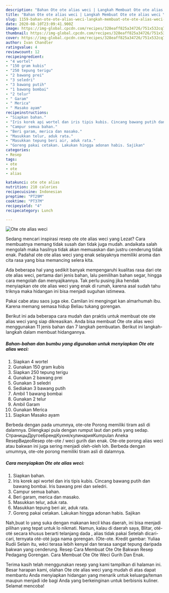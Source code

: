 ```yaml
---
description: "Bahan Ote ote alias weci | Langkah Membuat Ote ote alias weci Yang Sedap"
title: "Bahan Ote ote alias weci | Langkah Membuat Ote ote alias weci Yang Sedap"
slug: 1159-bahan-ote-ote-alias-weci-langkah-membuat-ote-ote-alias-weci-yang-sedap
date: 2020-08-10T23:09:41.900Z
image: https://img-global.cpcdn.com/recipes/328eaff825a34726/751x532cq70/ote-ote-alias-weci-foto-resep-utama.jpg
thumbnail: https://img-global.cpcdn.com/recipes/328eaff825a34726/751x532cq70/ote-ote-alias-weci-foto-resep-utama.jpg
cover: https://img-global.cpcdn.com/recipes/328eaff825a34726/751x532cq70/ote-ote-alias-weci-foto-resep-utama.jpg
author: Ivan Chandler
ratingvalue: 4
reviewcount: 12
recipeingredient:
- "4 wortel"
- "150 gram kubis"
- "250 tepung terigu"
- "2 bawang prei"
- "3 seledri"
- "3 bawang putih"
- "1 bawang bombai"
- "2 telur"
- " Garam"
- " Merica"
- " Masako ayam"
recipeinstructions:
- "Siapkan bahan."
- "Iris korek api wortel dan iris tipis kubis. Cincang bawang putih dan bawang bombai. Iris bawang prei dan seledri."
- "Campur semua bahan."
- "Beri garam, merica dan masako."
- "Masukkan telur, aduk rata."
- "Masukkan tepung beri air, aduk rata."
- "Goreng pakai cetakan. Lakukan hingga adonan habis. Sajikan"
categories:
- Resep
tags:
- ote
- ote
- alias

katakunci: ote ote alias 
nutrition: 210 calories
recipecuisine: Indonesian
preptime: "PT29M"
cooktime: "PT37M"
recipeyield: "4"
recipecategory: Lunch

---
```



![Ote ote alias weci](https://img-global.cpcdn.com/recipes/328eaff825a34726/751x532cq70/ote-ote-alias-weci-foto-resep-utama.jpg)

Sedang mencari inspirasi resep ote ote alias weci yang Lezat? Cara membuatnya memang tidak susah dan tidak juga mudah. andaikata salah mengolah maka hasilnya tidak akan memuaskan dan justru cenderung tidak enak. Padahal ote ote alias weci yang enak selayaknya memiliki aroma dan cita rasa yang bisa memancing selera kita.

Ada beberapa hal yang sedikit banyak mempengaruhi kualitas rasa dari ote ote alias weci, pertama dari jenis bahan, lalu pemilihan bahan segar, hingga cara mengolah dan menyajikannya. Tak perlu pusing jika hendak menyiapkan ote ote alias weci yang enak di rumah, karena asal sudah tahu triknya maka hidangan ini bisa menjadi suguhan istimewa.

Pakai cabe atau saos juga oke. Camilan ini mengingat kan almarhumah ibu. Karena memang semasa hidup Beliau tukang gorengan.


Berikut ini ada beberapa cara mudah dan praktis untuk membuat ote ote alias weci yang siap dikreasikan. Anda bisa membuat Ote ote alias weci menggunakan 11 jenis bahan dan 7 langkah pembuatan. Berikut ini langkah-langkah dalam membuat hidangannya.

<!--inarticleads1-->

##### Bahan-bahan dan bumbu yang digunakan untuk menyiapkan Ote ote alias weci:

1. Siapkan 4 wortel
1. Gunakan 150 gram kubis
1. Siapkan 250 tepung terigu
1. Gunakan 2 bawang prei
1. Gunakan 3 seledri
1. Sediakan 3 bawang putih
1. Ambil 1 bawang bombai
1. Gunakan 2 telur
1. Ambil  Garam
1. Gunakan  Merica
1. Siapkan  Masako ayam


Berbeda dengan pada umumnya, ote-ote Porong memiliki tiram asli di dalamnya. Dilengkapi pula dengan rumput laut dan petis yang sedap. СтраницыДругоеБрендКухня/кулинарияKumpulan Aneka ResepВидеоResep ote-ote / weci gurih dan enak. Ote-ote porong alias weci atau bakwan ini juga sering menjadi oleh-oleh loh. Berbeda dengan umumnya, ote-ote porong memiliki tiram asli di dalamnya. 

<!--inarticleads2-->

##### Cara menyiapkan Ote ote alias weci:

1. Siapkan bahan.
1. Iris korek api wortel dan iris tipis kubis. Cincang bawang putih dan bawang bombai. Iris bawang prei dan seledri.
1. Campur semua bahan.
1. Beri garam, merica dan masako.
1. Masukkan telur, aduk rata.
1. Masukkan tepung beri air, aduk rata.
1. Goreng pakai cetakan. Lakukan hingga adonan habis. Sajikan


Nah,buat lo yang suka dengan makanan kecil khas daerah, ini bisa menjadi pilihan yang tepat untuk lo nikmati. Namun, kalau di daerah saya, Blitar, oté-oté secara khusus berarti telanjang dada , alias tidak pakai Setelah dicari-cari, ternyata oté-oté juga nama gorengan. (Ote-ote. Kredit gambar: Yuliaa Rudii Selain itu, wèci terasa lebih kenyal dan terasa sangat tepung daripada bakwan yang cenderung. Resep Cara Membuat Ote Ote Bakwan Resep Pedagang Gorengan. Cara Membuat Ote Ote Weci Gurih Dan Enak. 

Terima kasih telah menggunakan resep yang kami tampilkan di halaman ini. Besar harapan kami, olahan Ote ote alias weci yang mudah di atas dapat membantu Anda menyiapkan hidangan yang menarik untuk keluarga/teman maupun menjadi ide bagi Anda yang berkeinginan untuk berbisnis kuliner. Selamat mencoba!
